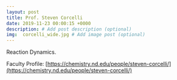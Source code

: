 ```yaml
---
layout: post
title: Prof. Steven Corcelli
date: 2019-11-23 00:00:15 +0000
description: # Add post description (optional)
img:  corcelli_wide.jpg # Add image post (optional)
---
```

Reaction Dynamics.
<!--more-->

Faculty Profile: [https://chemistry.nd.edu/people/steven-corcelli/](https://chemistry.nd.edu/people/steven-corcelli/)